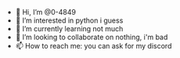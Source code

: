 - 👋 Hi, I’m @0-4849
- 👀 I’m interested in python i guess
- 🌱 I’m currently learning not much
- 💞️ I’m looking to collaborate on nothing, i'm bad
- 📫 How to reach me: you can ask for my discord

<!---
0-4849/0-4849 is a ✨ special ✨ repository because its `README.md` (this file) appears on your GitHub profile.
You can click the Preview link to take a look at your changes.
--->
